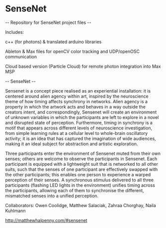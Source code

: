 # SenseNet

-- Repository for SenseNet project files --

Includes: 

c++ (for photons) & translated arduino libraries

Ableton & Max files for openCV color tracking and UDP/openOSC communication

Cloud based version (Particle Cloud) for remote photon integration into Max MSP 



-- SenseNet -- 

Sensenet is a concept piece realised as an experiential installation: it is centered around alien agency within art, inspired by the neuroscience theme of how timing affects synchrony in networks. Alien agency is a property in which the artwork acts and behaves in a way outside the creators intent, and correspondingly, Sensenet will create an environment of unknown variables in which the participants are left to explore in a novel and disrupted state of perception. Furthermore, timing in synchrony is a motif that appears across different levels of neuroscience investigation, from simple learning rules at a cellular level to whole-brain oscillatory activity; it is an idea that has captured the imagination of wide audiences, making it an ideal subject for abstraction and artistic exploration.

Three participants enter the environment of Sensenet muted from their own senses; others are welcome to observe the participants in Sensenet. Each participant is equipped with a lightweight suit that is networked to all other suits, such that the senses of one participant are effectively swapped with the other participants; this enables one person to experience a warped perception of their senses. A synchronous stimulus delivered to all three participants (flashing LED lights in the environment) unifies timing across the participants, allowing each of them to synchronise the different, mismatched senses into a unified perception.

Collaborators: Owen Coolidge, Matthew Salaciak, Zahraa Chorghay, Naila Kuhlmann

http://matthewhalpenny.com/#sensenet
